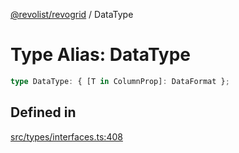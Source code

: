[@revolist/revogrid](README.md) / DataType

# Type Alias: DataType

```ts
type DataType: { [T in ColumnProp]: DataFormat };
```

## Defined in

[src/types/interfaces.ts:408](https://github.com/revolist/revogrid/blob/babcd934a05d11632dc60c6964673e41a780bbb7/src/types/interfaces.ts#L408)

